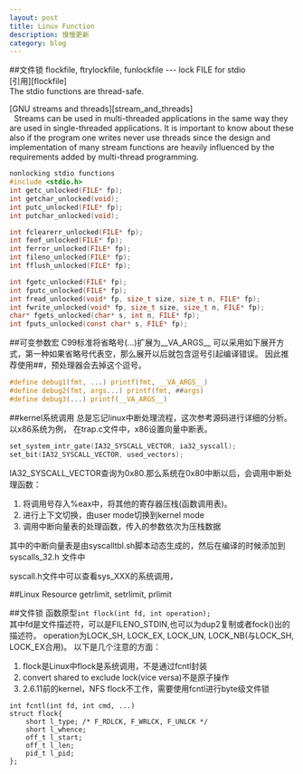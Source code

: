 ```yaml
---
layout: post
title: Linux Function
description: 慢慢更新
category: blog
---
```


##文件锁
flockfile, ftrylockfile, funlockfile --- lock FILE for stdio<br>
[引用][flockfile]<br>
The stdio functions are thread-safe.

[GNU streams and threads][stream_and_threads]<br>
&nbsp; Streams can be used in multi-threaded applications in the same way they are used
in single-threaded applications. It is important to know about these also if the
program one writes never use threads since the design and implementation of many
stream functions are heavily influenced by the requirements added by multi-thread
programming.

```c
nonlocking stdio functions
#include <stdio.h>
int getc_unlocked(FILE* fp);
int getchar_unlocked(void);
int putc_unlocked(FILE* fp);
int putchar_unlocked(void);

int fclearerr_unlocked(FILE* fp);
int feof_unlocked(FILE* fp);
int ferror_unlocked(FILE* fp);
int fileno_unlocked(FILE* fp);
int fflush_unlocked(FILE* fp);

int fgetc_unlocked(FILE* fp);
int fputc_unlocked(FILE* fp);
int fread_unlocked(void* fp, size_t size, size_t n, FILE* fp);
int fwrite_unlocked(void* fp, size_t size, size_t n, FILE* fp);
char* fgets_unlocked(char* s, int n, FILE* fp);
int fputs_unlocked(const char* s, FILE* fp);


```

##可变参数宏
C99标准将省略号(...)扩展为__VA_ARGS__
可以采用如下展开方式，第一种如果省略号代表空，那么展开以后就包含逗号引起编译错误。
因此推荐使用##，预处理器会去掉这个逗号。

```c
#define debug1(fmt, ...) printf(fmt, __VA_ARGS__)
#define debug2(fmt, args...) printf(fmt, ##args)
#define debug3(...) printf(__VA_ARGS__)
```

##kernel系统调用
总是忘记linux中断处理流程，这次参考源码进行详细的分析。以x86系统为例，
在trap.c文件中，x86设置向量中断表。

```c
set_system_intr_gate(IA32_SYSCALL_VECTOR, ia32_syscall);
set_bit(IA32_SYSCALL_VECTOR, used_vectors);
```

IA32_SYSCALL_VECTOR查询为0x80.那么系统在0x80中断以后，会调用中断处理函数：
1. 将调用号存入%eax中，将其他的寄存器压栈(函数调用表)。
2. 进行上下文切换，由user mode切换到kernel mode
3. 调用中断向量表的处理函数，传入的参数依次为压栈数据

其中的中断向量表是由syscalltbl.sh脚本动态生成的，然后在编译的时候添加到syscalls_32.h
文件中

syscall.h文件中可以查看sys_XXX的系统调用，

##Linux Resource
getrlimit, setrlimit, prlimit

##文件锁
函数原型`int flock(int fd, int operation);`<br>
其中fd是文件描述符，可以是FILENO_STDIN,也可以为dup2复制或者fock()出的描述符。
operation为LOCK_SH, LOCK_EX, LOCK_UN, LOCK_NB(与LOCK_SH, LOCK_EX合用)。
以下是几个注意的方面：<br>
1. flock是Linux中flock是系统调用，不是通过fcntl封装
2. convert shared to exclude lock(vice versa)不是原子操作
3. 2.6.11前的kernel，NFS flock不工作，需要使用fcntl进行byte级文件锁

```
int fcntl(int fd, int cmd, ...)
struct flock{
    short l_type; /* F_RDLCK, F_WRLCK, F_UNLCK */
    short l_whence;
    off_t l_start;
    off_t l_len;
    pid_t l_pid;
};

```



